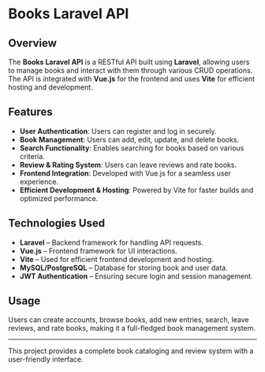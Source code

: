 # Books Laravel API

## Overview
The **Books Laravel API** is a RESTful API built using **Laravel**, allowing users to manage books and interact with them through various CRUD operations. The API is integrated with **Vue.js** for the frontend and uses **Vite** for efficient hosting and development.

## Features
- **User Authentication**: Users can register and log in securely.
- **Book Management**: Users can add, edit, update, and delete books.
- **Search Functionality**: Enables searching for books based on various criteria.
- **Review & Rating System**: Users can leave reviews and rate books.
- **Frontend Integration**: Developed with Vue.js for a seamless user experience.
- **Efficient Development & Hosting**: Powered by Vite for faster builds and optimized performance.

## Technologies Used
- **Laravel** – Backend framework for handling API requests.
- **Vue.js** – Frontend framework for UI interactions.
- **Vite** – Used for efficient frontend development and hosting.
- **MySQL/PostgreSQL** – Database for storing book and user data.
- **JWT Authentication** – Ensuring secure login and session management.


## Usage
Users can create accounts, browse books, add new entries, search, leave reviews, and rate books, making it a full-fledged book management system.

---
This project provides a complete book cataloging and review system with a user-friendly interface.

